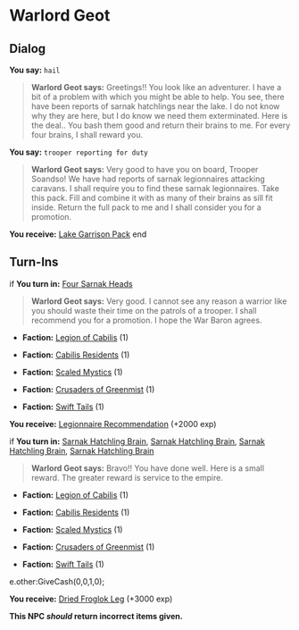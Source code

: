 # Warlord Geot
## Dialog

**You say:** `hail`



>**Warlord Geot says:** Greetings!! You look like an adventurer. I have a bit of a problem with which you might be able to help. You see, there have been reports of sarnak hatchlings near the lake. I do not know why they are here, but I do know we need them exterminated. Here is the deal.. You bash them good and return their brains to me. For every four brains, I shall reward you.

**You say:** `trooper reporting for duty`



>**Warlord Geot says:** Very good to have you on board, Trooper Soandso! We have had reports of sarnak legionnaires attacking caravans. I shall require you to find these sarnak legionnaires. Take this pack. Fill and combine it with as many of their brains as sill fit inside. Return the full pack to me and I shall consider you for a promotion.


**You receive:**  [Lake Garrison Pack](/item/17044)
end

## Turn-Ins





if **You turn in:** [Four Sarnak Heads](/item/12914)


>**Warlord Geot says:** Very good. I cannot see any reason a warrior like you should waste their time on the patrols of a trooper. I shall recommend you for a promotion. I hope the War Baron agrees.


* __Faction:__ [Legion of Cabilis](/faction/441) (1)


* __Faction:__ [Cabilis Residents](/faction/440) (1)


* __Faction:__ [Scaled Mystics](/faction/445) (1)


* __Faction:__ [Crusaders of Greenmist](/faction/442) (1)


* __Faction:__ [Swift Tails](/faction/444) (1)


 **You receive:**  [Legionnaire Recommendation](/item/18074) (+2000 exp)

if **You turn in:** [Sarnak Hatchling Brain](/item/12408), [Sarnak Hatchling Brain](/item/12408), [Sarnak Hatchling Brain](/item/12408), [Sarnak Hatchling Brain](/item/12408)


>**Warlord Geot says:** Bravo!! You have done well. Here is a small reward. The greater reward is service to the empire.


* __Faction:__ [Legion of Cabilis](/faction/441) (1)


* __Faction:__ [Cabilis Residents](/faction/440) (1)


* __Faction:__ [Scaled Mystics](/faction/445) (1)


* __Faction:__ [Crusaders of Greenmist](/faction/442) (1)


* __Faction:__ [Swift Tails](/faction/444) (1)


e.other:GiveCash(0,0,1,0);


 **You receive:**  [Dried Froglok Leg](/item/12614) (+3000 exp)

**This NPC *should* return incorrect items given.**





